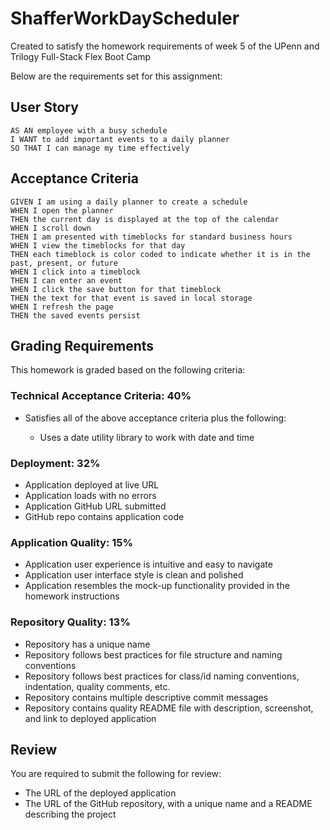 # ShafferWorkDayScheduler
Created to satisfy the homework requirements of week 5 of the UPenn and Trilogy Full-Stack Flex Boot Camp

Below are the requirements set for this assignment:

## User Story

```
AS AN employee with a busy schedule
I WANT to add important events to a daily planner
SO THAT I can manage my time effectively
```

## Acceptance Criteria

```
GIVEN I am using a daily planner to create a schedule
WHEN I open the planner
THEN the current day is displayed at the top of the calendar
WHEN I scroll down
THEN I am presented with timeblocks for standard business hours
WHEN I view the timeblocks for that day
THEN each timeblock is color coded to indicate whether it is in the past, present, or future
WHEN I click into a timeblock
THEN I can enter an event
WHEN I click the save button for that timeblock
THEN the text for that event is saved in local storage
WHEN I refresh the page
THEN the saved events persist
```

## Grading Requirements

This homework is graded based on the following criteria: 

### Technical Acceptance Criteria: 40%

* Satisfies all of the above acceptance criteria plus the following:

  * Uses a date utility library to work with date and time

### Deployment: 32%

* Application deployed at live URL
* Application loads with no errors
* Application GitHub URL submitted
* GitHub repo contains application code

### Application Quality: 15%

* Application user experience is intuitive and easy to navigate
* Application user interface style is clean and polished
* Application resembles the mock-up functionality provided in the homework instructions

### Repository Quality: 13%

* Repository has a unique name
* Repository follows best practices for file structure and naming conventions
* Repository follows best practices for class/id naming conventions, indentation, quality comments, etc.
* Repository contains multiple descriptive commit messages
* Repository contains quality README file with description, screenshot, and link to deployed application

## Review

You are required to submit the following for review:
* The URL of the deployed application
* The URL of the GitHub repository, with a unique name and a README describing the project
